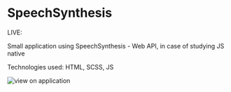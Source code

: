 # SpeechSynthesis

LIVE: 

Small application using SpeechSynthesis - Web API, in case of studying JS native

Technologies used:
HTML, SCSS, JS

![view on application](../../../screenshot.png)